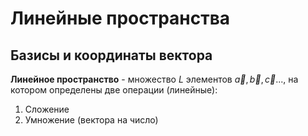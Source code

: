 # Линейные пространства
## Базисы и координаты вектора
**Линейное пространство** - множество $L$ элементов $\vec{a}, \vec{b}, \vec{c}...$, на котором определены две операции (линейные):
1. Сложение 
2. Умножение (вектора на число)
